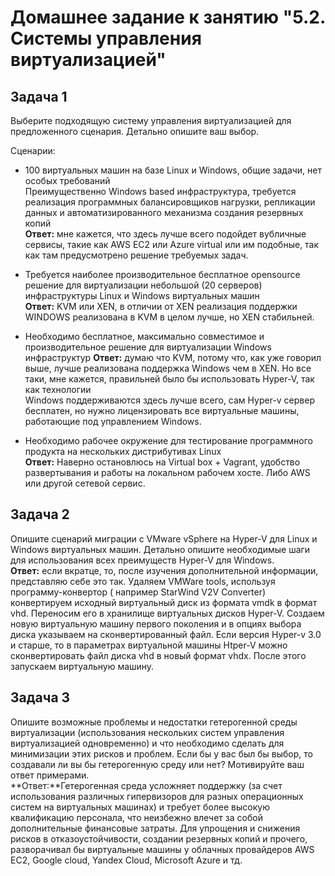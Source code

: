 # Домашнее задание к занятию "5.2. Системы управления виртуализацией"

## Задача 1 

Выберите подходящую систему управления виртуализацией для предложенного сценария. Детально опишите ваш выбор.

Сценарии:

- 100 виртуальных машин на базе Linux и Windows, общие задачи, нет особых требований  
Преимущественно Windows based инфраструктура, требуется реализация программных балансировщиков нагрузки, репликации данных и автоматизированного механизма создания резервных копий\
  **Ответ:** мне кажется, что здесь лучше всего подойдет вубличные сервисы, такие как AWS EC2 или Azure virtual или им подобные, так как там предусмотрено решение требуемых задач.  

- Требуется наиболее производительное бесплатное opensource решение для виртуализации небольшой (20 серверов) инфраструктуры Linux и Windows виртуальных машин\
  **Ответ:** KVM или XEN, в отличии от XEN реализация поддержки WINDOWS реализована в KVM в целом лучше, но XEN стабильней. 

- Необходимо бесплатное, максимально совместимое и производительное решение для виртуализации Windows инфраструктур
   **Ответ:** думаю что KVM, потому что, как уже говорил выше, лучше реализована поддержка Windows чем в XEN. Но все таки, мне кажется, правильней было бы использовать Hyper-V, так как технологии\
   Windows поддерживаются здесь лучше всего, сам Hyper-v сервер бесплатен, но нужно лицензировать все виртуальные машины, работающие под управлением Windows.  
 
- Необходимо рабочее окружение для тестирование программного продукта на нескольких дистрибутивах Linux\
   **Ответ:** Наверно остановлюсь на Virtual box + Vagrant, удобство развертывания и работы на локальном рабочем хосте. Либо AWS или другой сетевой сервис.

## Задача 2

Опишите сценарий миграции с VMware vSphere на Hyper-V для Linux и Windows виртуальных машин. Детально опишите необходимые шаги для использования всех преимуществ Hyper-V для Windows.\
   **Ответ:** если вкратце, то, после изучения дополнительной информации, представляю себе это так. Удаляем VMWare tools, используя программу-конвертор ( например StarWind V2V Converter)
   конвертируем исходный виртуальный диск из формата vmdk в формат vhd. Переносим его в хранилище виртуальных дисков Hyper-V. Создаем новую виртуальную машину первого поколения и в опциях выбора диска
   указываем на сконвертированный файл. Если версия Hyper-v 3.0 и старше, то в параметрах виртуальной машины Htper-V можно сконвертировать файл диска vhd в новый формат vhdx. После этого запускаем 
   виртуальную машину.

## Задача 3 

Опишите возможные проблемы и недостатки гетерогенной среды виртуализации (использования нескольких систем управления виртуализацией одновременно) и что необходимо сделать для минимизации этих рисков и проблем. Если бы у вас был бы выбор, то создавали ли вы бы гетерогенную среду или нет? Мотивируйте ваш ответ примерами.\
   **Ответ:**Гетерогенная среда усложняет поддержку (за счет использования различных гипервизоров для разных операционных систем на виртуальных машинах) и требует более высокую квалификацию персонала, 
   что неизбежно влечет за собой дополнительные финансовые затраты. Для упрощения и снижения рисков в отказоустойчивости, создании резервных копий и прочего, разворачивал бы виртуальные машины
   у облачных провайдеров AWS EC2, Google cloud, Yandex Cloud, Microsoft Azure и тд.
